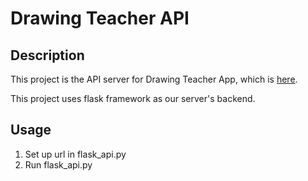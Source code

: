 # Drawing Teacher API
## Description
This project is the API server for Drawing Teacher App, which is [here](https://github.com/TWTom041/DrawingTeacherApp).

This project uses flask framework as our server's backend.
## Usage
1. Set up url in flask_api.py
2. Run flask_api.py